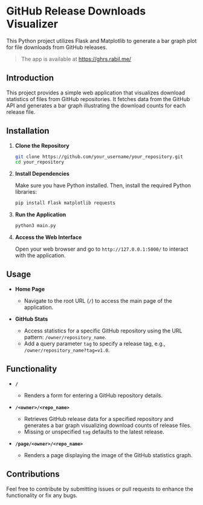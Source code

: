 # GitHub Release Downloads Visualizer

This Python project utilizes Flask and Matplotlib to generate a bar graph plot for file downloads from GitHub releases.

> The app is available at https://ghrs.rabil.me/

## Introduction

This project provides a simple web application that visualizes download statistics of files from GitHub repositories. It fetches data from the GitHub API and generates a bar graph illustrating the download counts for each release file.

## Installation

1. **Clone the Repository**

    ```bash
    git clone https://github.com/your_username/your_repository.git
    cd your_repository
    ```

2. **Install Dependencies**

    Make sure you have Python installed. Then, install the required Python libraries:

    ```bash
    pip install Flask matplotlib requests
    ```

3. **Run the Application**

    ```bash
    python3 main.py
    ```

4. **Access the Web Interface**

    Open your web browser and go to `http://127.0.0.1:5000/` to interact with the application.

## Usage

- **Home Page**

  - Navigate to the root URL (`/`) to access the main page of the application.

- **GitHub Stats**

  - Access statistics for a specific GitHub repository using the URL pattern: `/owner/repository_name`.
  - Add a query parameter `tag` to specify a release tag, e.g., `/owner/repository_name?tag=v1.0`.

## Functionality

- **`/`**

  - Renders a form for entering a GitHub repository details.

- **`/<owner>/<repo_name>`**
  
  - Retrieves GitHub release data for a specified repository and generates a bar graph visualizing download counts of release files.
  - Missing or unspecified `tag` defaults to the latest release.

- **`/page/<owner>/<repo_name>`**

  - Renders a page displaying the image of the GitHub statistics graph.

## Contributions

Feel free to contribute by submitting issues or pull requests to enhance the functionality or fix any bugs.